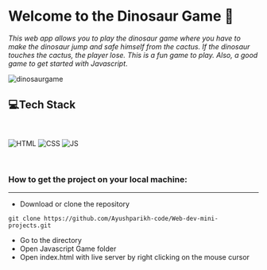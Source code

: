 # Welcome to the Dinosaur Game 🦕

*This web app allows you to play the dinosaur game where you have to make the dinosaur jump and safe himself from the cactus. If the dinosaur touches the cactus, the player lose. This is a fun game to play. Also, a good game to get started with Javascript*.

![dinosaurgame](https://user-images.githubusercontent.com/72425181/124359775-0b46ac80-dc44-11eb-9984-baa31075ebc7.png)

## 💻Tech Stack
<br>

![HTML](https://img.shields.io/badge/html5%20-%23E34F26.svg?&style=for-the-badge&logo=html5&logoColor=white)
![CSS](https://img.shields.io/badge/css3%20-%231572B6.svg?&style=for-the-badge&logo=css3&logoColor=white)
![JS](https://img.shields.io/badge/javascript%20-%23323330.svg?&style=for-the-badge&logo=javascript&logoColor=%23F7DF1E)

<br>


### How to get the project on your local machine:

---

- Download or clone the repository

```
git clone https://github.com/Ayushparikh-code/Web-dev-mini-projects.git
```

- Go to the directory
- Open Javascript Game folder
- Open index.html with live server by right clicking on the mouse cursor